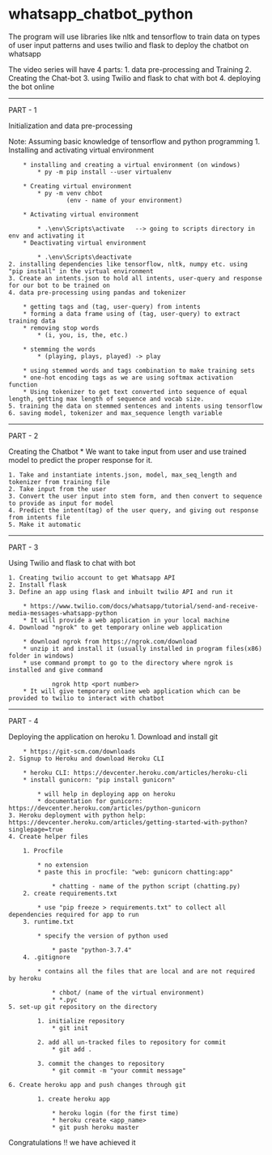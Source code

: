 # whatsapp_chatbot_python
The program will use libraries like nltk and tensorflow to train data on types of user input patterns and uses twilio and flask to deploy the chatbot on whatsapp

The video series will have 4 parts:
	1. data pre-processing and Training 
	2. Creating the Chat-bot 
	3. using Twilio and flask to chat with bot
	4. deploying the bot online


--------------------------------------------------------------------------------------------------------------------------------------------------------
PART - 1

Initialization and data pre-processing

Note: Assuming basic knowledge of tensorflow and python programming
	1. Installing and activating virtual environment


		* installing and creating a virtual environment (on windows)
			* py -m pip install --user virtualenv

		* Creating virtual environment
			* py -m venv chbot
               		(env - name of your environment)

		* Activating virtual environment

			* .\env\Scripts\activate   --> going to scripts directory in env and activating it
		* Deactivating virtual environment

			* .\env\Scripts\deactivate
	2. installing dependencies like tensorflow, nltk, numpy etc. using "pip install" in the virtual environment
	3. Create an intents.json to hold all intents, user-query and response for our bot to be trained on
	4. data pre-processing using pandas and tokenizer

		* getting tags and (tag, user-query) from intents
		* forming a data frame using of (tag, user-query) to extract training data
		* removing stop words
			* (i, you, is, the, etc.)
			
		* stemming the words
			* (playing, plays, played) -> play
			
		* using stemmed words and tags combination to make training sets
		* one-hot encoding tags as we are using softmax activation function
		* Using tokenizer to get text converted into sequence of equal length, getting max length of sequence and vocab size.
	5. training the data on stemmed sentences and intents using tensorflow
	6. saving model, tokenizer and max_sequence length variable

--------------------------------------------------------------------------------------------------------------------------------------------------------
PART - 2

Creating the Chatbot 
	* We want to take input from user and use trained model to predict the proper response for it. 


	1. Take and instantiate intents.json, model, max_seq_length and tokenizer from training file
	2. Take input from the user 
	3. Convert the user input into stem form, and then convert to sequence to provide as input for model
	4. Predict the intent(tag) of the user query, and giving out response from intents file
	5. Make it automatic 


--------------------------------------------------------------------------------------------------------------------------------------------------------
PART - 3

Using Twilio and flask to chat with bot

	1. Creating twilio account to get Whatsapp API
	2. Install flask 
	3. Define an app using flask and inbuilt twilio API and run it 

		* https://www.twilio.com/docs/whatsapp/tutorial/send-and-receive-media-messages-whatsapp-python 
		* It will provide a web application in your local machine
	4. Download "ngrok" to get temporary online web application

		* download ngrok from https://ngrok.com/download 
		* unzip it and install it (usually installed in program files(x86) folder in windows)
		* use command prompt to go to the directory where ngrok is installed and give command

        		ngrok http <port number>
		* It will give temporary online web application which can be provided to twilio to interact with chatbot

--------------------------------------------------------------------------------------------------------------------------------------------------------
PART - 4

Deploying the application on heroku
	1. Download and install git

		* https://git-scm.com/downloads 
	2. Signup to Heroku and download Heroku CLI

		* heroku CLI: https://devcenter.heroku.com/articles/heroku-cli 
		* install gunicorn: "pip install gunicorn"

			* will help in deploying app on heroku
			* documentation for gunicorn: https://devcenter.heroku.com/articles/python-gunicorn
	3. Heroku deployment with python help: https://devcenter.heroku.com/articles/getting-started-with-python?singlepage=true
	4. Create helper files

		1. Procfile

			* no extension
			* paste this in procfile: "web: gunicorn chatting:app"

				* chatting - name of the python script (chatting.py)
		2. create requirements.txt 

			* use "pip freeze > requirements.txt" to collect all dependencies required for app to run
		3. runtime.txt

			* specify the version of python used

				* paste "python-3.7.4"
		4. .gitignore

			* contains all the files that are local and are not required by heroku

				* chbot/ (name of the virtual environment)
				* *.pyc
	5. set-up git repository on the directory

			1. initialize repository 
				* git init

			2. add all un-tracked files to repository for commit
				* git add .

			3. commit the changes to repository
				* git commit -m "your commit message"

	6. Create heroku app and push changes through git 

			1. create heroku app 

				* heroku login (for the first time)
				* heroku create <app_name>
				* git push heroku master 




Congratulations !! we have achieved it 








